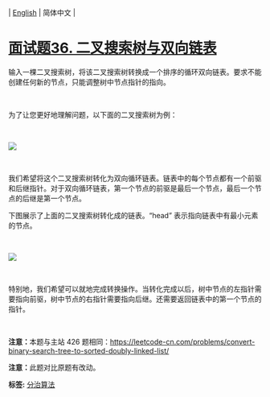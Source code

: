 | [English](README_EN.md) | 简体中文 |

# [面试题36. 二叉搜索树与双向链表](https://leetcode-cn.com/problems/er-cha-sou-suo-shu-yu-shuang-xiang-lian-biao-lcof)
<p>输入一棵二叉搜索树，将该二叉搜索树转换成一个排序的循环双向链表。要求不能创建任何新的节点，只能调整树中节点指针的指向。</p>

<p>&nbsp;</p>

<p>为了让您更好地理解问题，以下面的二叉搜索树为例：</p>

<p>&nbsp;</p>

<p><img src="https://assets.leetcode.com/uploads/2018/10/12/bstdlloriginalbst.png"></p>

<p>&nbsp;</p>

<p>我们希望将这个二叉搜索树转化为双向循环链表。链表中的每个节点都有一个前驱和后继指针。对于双向循环链表，第一个节点的前驱是最后一个节点，最后一个节点的后继是第一个节点。</p>

<p>下图展示了上面的二叉搜索树转化成的链表。&ldquo;head&rdquo; 表示指向链表中有最小元素的节点。</p>

<p>&nbsp;</p>

<p><img src="https://assets.leetcode.com/uploads/2018/10/12/bstdllreturndll.png"></p>

<p>&nbsp;</p>

<p>特别地，我们希望可以就地完成转换操作。当转化完成以后，树中节点的左指针需要指向前驱，树中节点的右指针需要指向后继。还需要返回链表中的第一个节点的指针。</p>

<p>&nbsp;</p>

<p><strong>注意：</strong>本题与主站 426 题相同：<a href="https://leetcode-cn.com/problems/convert-binary-search-tree-to-sorted-doubly-linked-list/">https://leetcode-cn.com/problems/convert-binary-search-tree-to-sorted-doubly-linked-list/</a></p>

<p><strong>注意：</strong>此题对比原题有改动。</p>

**标签:**  [分治算法](https://leetcode-cn.com/tag/divide-and-conquer) 